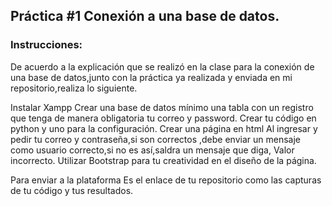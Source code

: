 ## Práctica #1 Conexión a una base de datos.

### Instrucciones:
De acuerdo a la explicación que se realizó en la clase para la conexión de una base de datos,junto con la práctica ya realizada y enviada en mi repositorio,realiza lo siguiente.

Instalar Xampp
Crear una base de datos mínimo una tabla con un registro que tenga de manera obligatoria tu correo y password.
Crear tu código en python y uno para la configuración.
Crear una página en html
Al ingresar y pedir tu correo y contraseña,si son correctos ,debe enviar un mensaje como usuario correcto,si no es así,saldra un mensaje que diga, Valor incorrecto.
Utilizar Bootstrap para tu creatividad en el diseño de la página.

Para enviar a la plataforma
Es el enlace de tu repositorio como las capturas de tu código y tus resultados.
